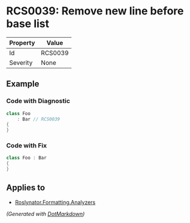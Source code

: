 # RCS0039: Remove new line before base list

| Property | Value   |
| -------- | ------- |
| Id       | RCS0039 |
| Severity | None    |

## Example

### Code with Diagnostic

```csharp
class Foo
    : Bar // RCS0039
{
}
```

### Code with Fix

```csharp
class Foo : Bar
{
}
```

## Applies to

* [Roslynator.Formatting.Analyzers](https://www.nuget.org/packages/Roslynator.Formatting.Analyzers)


*\(Generated with [DotMarkdown](http://github.com/JosefPihrt/DotMarkdown)\)*
